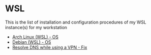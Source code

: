 # WSL

This is the list of installation and configuration procedures of my WSL instance(s) for my workstation  

* [Arch Linux (WSL) - OS](https://github.com/Antiz96/Linux-Configuration/blob/main/WSL/Arch-Linux-WSL.md)
* [Debian (WSL) - OS](https://github.com/Antiz96/Linux-Configuration/blob/main/WSL/Debian-WSL.md)
* [Resolve DNS while using a VPN - Fix](https://github.com/Antiz96/Linux-Configuration/blob/main/WSL/Resolve_DNS_Using_VPN.md)
